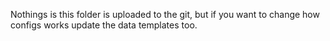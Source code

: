Nothings is this folder is uploaded to the git, but if you want to change how configs works update the data templates too.